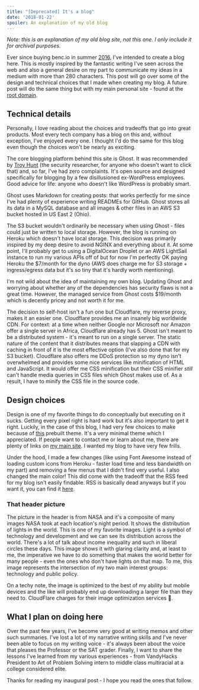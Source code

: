 ```yaml
---
title: "[Deprecated] It's a blog"
date: '2018-01-22'
spoiler: An explanation of my old blog
---
```


_Note: this is an explanation of my old blog site, not this one. I only include it for archival
purposes._

Ever since buying benc.io in summer [2016](https://www.whois.com/whois/benc.io), I've intended to create
a blog here. This is mostly inspired by the fantastic writing I've seen across the web and also a general
desire on my part to communicate my ideas in a medium with more than 280 characters. This post will go
over some of the design and technical choices that I made when creating my blog. A future post will do
the same thing but with my main personal site - found at the [root domain](https://www.benc.io).

## Technical details

Personally, I love reading about the choices and tradeoffs that go into great products. Most every tech
company has a blog on this and, without exception, I've enjoyed every one. I thought I'd do the same for
this blog even though the choices won't be nearly as exciting.

The core blogging platform behind this site is Ghost. It was recommended by
[Troy Hunt](https://www.troyhunt.com/its-a-new-blog/) (the security researcher, for anyone who doesn't
want to click that) and, so far, I've had zero complaints. It's open source and designed specifically for
blogging by a few disillusioned ex-WordPress employees. Good advice for life: anyone who doesn't like
WordPress is probably smart.

Ghost uses Markdown for creating posts: that works perfectly for me since I've had plenty of experience
writing READMEs for GitHub. Ghost stores all its data in a MySQL database and all images & other files in
an AWS S3 bucket hosted in US East 2 (Ohio).

The S3 bucket wouldn't ordinarily be necessary when using Ghost - files could just be written to local
storage. However, the blog is running on Heroku which doesn't have local storage. This decision was
primarily inspired by my deep desire to avoid NGINX and everything about it. At some point, I'll probably
get to using a DigitalOcean Droplet or an AWS LightSail instance to run my various APIs off of but for
now I'm perfectly OK paying Heroku the \$7/month for the dyno (AWS does charge me for S3 storage +
ingress/egress data but it's so tiny that it's hardly worth mentioning).

I'm not wild about the idea of maintaining my own blog. Updating Ghost and worrying about whether any of
the dependencies has security flaws is not a great time. However, the managed service from Ghost costs
\$19/month which is decently pricey and not worth it for me.

The decision to self-host isn't a fun one but Cloudflare, my reverse proxy, makes it an easier one.
Cloudflare provides me an insanely big worldwide CDN. For context: at a time when neither Google nor
Microsoft nor Amazon offer a single server in Africa, Cloudflare already has 5. Ghost isn't meant to be a
distributed system - it's meant to run on a single server. The static nature of the content that it
distributes means that slapping a CDN with caching in front of it is the most effective option (I've also
done that for my S3 bucket). Cloudflare also offers me DDoS protection so my dyno isn't overwhelmed and
provides some nice services like minification of HTML and JavaScript. It would offer me CSS minification
but their CSS minifier _still_ can't handle media queries in CSS files which Ghost makes use of. As a
result, I have to minify the CSS file in the source code.

## Design choices

Design is one of my favorite things to do conceptually but executing on it sucks. Getting every pixel
right is hard work but it's also important to get it right. Luckily, in the case of this blog, I had very
few choices to make because of [this](http://attila.zutrinken.com/) prebuilt theme. It's a very minimal
theme which I appreciated. If people want to contact me or learn about me, there are plenty of links on
[my main site](https://benc.io). I wanted my blog to have very few frills.

Under the hood, I made a few changes (like using Font Awesome instead of loading custom icons from
Heroku - faster load time and less bandwidth on my part) and removing a few menus that I didn't find very
useful. I also changed the main color! This did come with the tradeoff that the RSS feed for my blog
isn't easily findable. RSS is basically dead anyways but if you want it, you can find it
[here](https://blog.benc.io/rss/).

### That header picture

The picture in the header is from NASA and it's a composite of many images NASA took at each location's
night period. It shows the distribution of lights in the world. This is one of my favorite images. Light
is a symbol of technology and development and we can see its distribution across the world. There's a lot
of talk about income inequality and such in liberal circles these days. This image shows it with glaring
clarity and, at least to me, the imperative we have to do something that makes the world better for many
people - even the ones who don't have lights on that map. To me, this image represents the intersection
of my two main interest groups: technology and public policy.

On a techy note, the image is optimized to the best of my ability but mobile devices and the like will
probably end up downloading a larger file than they need to. CloudFlare charges for their image
optimization services 🙁.

## What I plan on doing here

Over the past few years, I've become very good at writing memos and other such summaries. I've lost a lot
of my narrative writing skills and I've never been able to focus on my writing voice - it's always been
about the voice that pleases the Professor or the SAT grader. Finally, I want to share the lessons I've
learned from my various experiences - from VandyHacks President to Art of Problem Solving intern to
middle class multiracial at a college considered elite.

Thanks for reading my inaugural post - I hope you read the ones that follow.
